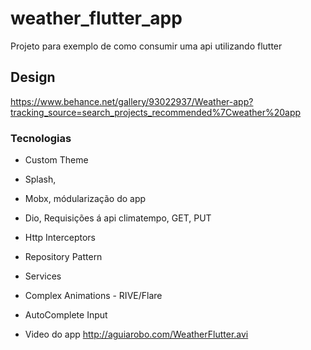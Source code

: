 # weather_flutter_app

Projeto para exemplo de como consumir uma api utilizando flutter

## Design 
https://www.behance.net/gallery/93022937/Weather-app?tracking_source=search_projects_recommended%7Cweather%20app

### Tecnologias

* Custom Theme
* Splash,
* Mobx, módularização do app
* Dio, Requisições á api climatempo, GET, PUT
* Http Interceptors
* Repository Pattern
* Services
* Complex Animations - RIVE/Flare
* AutoComplete Input


* Video do app http://aguiarobo.com/WeatherFlutter.avi



